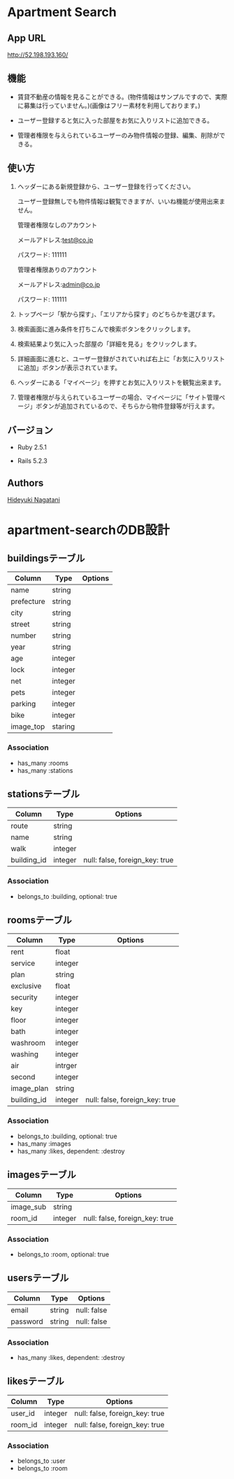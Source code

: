 # Apartment Search

## App URL
http://52.198.193.160/

## 機能
* 賃貸不動産の情報を見ることができる。(物件情報はサンプルですので、実際に募集は行っていません。)(画像はフリー素材を利用しております。)  
  
* ユーザー登録すると気に入った部屋をお気に入りリストに追加できる。  
  
* 管理者権限を与えられているユーザーのみ物件情報の登録、編集、削除ができる。  
  

## 使い方
1. ヘッダーにある新規登録から、ユーザー登録を行ってください。  
  
   ユーザー登録無しでも物件情報は観覧できますが、いいね機能が使用出来ません。  
  
   管理者権限なしのアカウント  
  
   メールアドレス:test@co.jp  
  
   パスワード: 111111  
  
   管理者権限ありのアカウント  
  
   メールアドレス:admin@co.jp  
  
   パスワード: 111111
  
2. トップページ「駅から探す」、「エリアから探す」のどちらかを選びます。  
  
3. 検索画面に進み条件を打ちこんで検索ボタンをクリックします。  
  
4. 検索結果より気に入った部屋の「詳細を見る」をクリックします。  
  
5. 詳細画面に進むと、ユーザー登録がされていれば右上に「お気に入りリストに追加」ボタンが表示されています。  
  
6. ヘッダーにある「マイページ」を押すとお気に入りリストを観覧出来ます。  
  
7. 管理者権限が与えられているユーザーの場合、マイページに「サイト管理ページ」ボタンが追加されているので、そちらから物件登録等が行えます。  

## バージョン
* Ruby 2.5.1  
  
* Rails 5.2.3  


## Authors
[Hideyuki Nagatani](https://github.com/hide0902)

# apartment-searchのDB設計

## buildingsテーブル
|Column|Type|Options|
|------|----|-------|
|name|string||
|prefecture|string||
|city|string||
|street|string||
|number|string||
|year|string||
|age|integer||
|lock|integer||
|net|integer||
|pets|integer||
|parking|integer||
|bike|integer||
|image_top|staring||
### Association
- has_many :rooms
- has_many :stations

## stationsテーブル
|Column|Type|Options|
|------|----|-------|
|route|string||
|name|string||
|walk|integer||
|building_id|integer|null: false, foreign_key: true|
### Association
- belongs_to :building, optional: true

## roomsテーブル
|Column|Type|Options|
|------|----|-------|
|rent|float||
|service|integer||
|plan|string||
|exclusive|float||
|security|integer||
|key|integer||
|floor|integer||
|bath|integer||
|washroom|integer||
|washing|integer||
|air|intrger||
|second|integer|
|image_plan|string||
|building_id|integer|null: false, foreign_key: true|
### Association
- belongs_to :building, optional: true
- has_many :images
- has_many :likes, dependent: :destroy

## imagesテーブル
|Column|Type|Options|
|------|----|-------|
|image_sub|string||
|room_id|integer|null: false, foreign_key: true|
### Association
- belongs_to :room, optional: true

## usersテーブル
|Column|Type|Options|
|------|----|-------|
|email|string|null: false|
|password|string|null: false|
### Association
- has_many :likes, dependent: :destroy

## likesテーブル
|Column|Type|Options|
|------|----|-------|
|user_id|integer|null: false, foreign_key: true|
|room_id|integer|null: false, foreign_key: true|
### Association
- belongs_to :user
- belongs_to :room